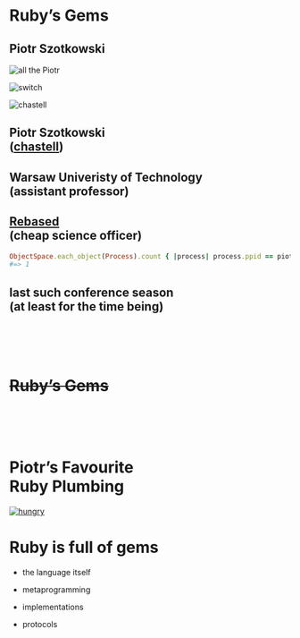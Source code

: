 # Ruby’s Gems

## Piotr Szotkowski


![all the Piotr](img/all_the_piotr.png)


![switch](img/switch.png)


![chastell](img/chastell.png)

## Piotr Szotkowski<br />([chastell](http://chastell.net))
## Warsaw Univeristy of Technology<br />(assistant professor)
## [Rebased](http://rebased.pl)<br />(cheap science officer)


```ruby
ObjectSpace.each_object(Process).count { |process| process.ppid == piotr.pid }
#=> 1
```

## last such conference season<br />(at least for the time being)
<!-- .element: class="fragment" -->

# &nbsp;

# <del>Ruby’s Gems</del>
<!-- .element: class="fragment" -->

# &nbsp;

# Piotr’s Favourite<br />Ruby Plumbing
<!-- .element: class="fragment" -->


[![hungry](img/hungry.jpg)](http://thuglifeshirts.com)


# Ruby is full of gems

* the language itself
<!-- .element: class="fragment" -->

* metaprogramming
<!-- .element: class="fragment" -->

* implementations
<!-- .element: class="fragment" -->

* protocols
<!-- .element: class="fragment" -->
